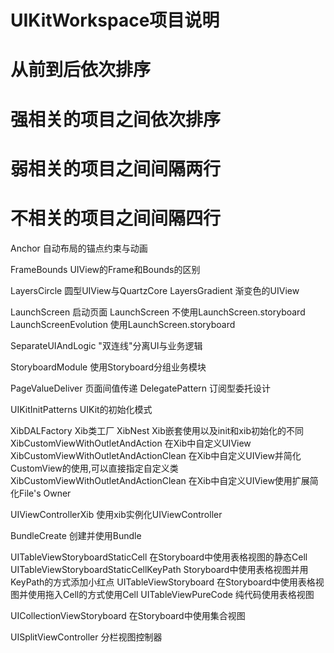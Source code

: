 #  UIKitWorkspace项目说明
#  从前到后依次排序
#  强相关的项目之间依次排序
#  弱相关的项目之间间隔两行
#  不相关的项目之间间隔四行


Anchor
    自动布局的锚点约束与动画


FrameBounds
    UIView的Frame和Bounds的区别

LayersCircle
    圆型UIView与QuartzCore
LayersGradient
    渐变色的UIView


LaunchScreen    启动页面
    LaunchScreen
        不使用LaunchScreen.storyboard
    LaunchScreenEvolution
        使用LaunchScreen.storyboard




SeparateUIAndLogic
    "双连线"分离UI与业务逻辑


StoryboardModule
    使用Storyboard分组业务模块






PageValueDeliver
    页面间值传递
DelegatePattern
    订阅型委托设计


UIKitInitPatterns
    UIKit的初始化模式

XibDALFactory
    Xib类工厂
XibNest
    Xib嵌套使用以及init和xib初始化的不同
XibCustomViewWithOutletAndAction
    在Xib中自定义UIView
XibCustomViewWithOutletAndActionClean
    在Xib中自定义UIView并简化CustomView的使用,可以直接指定自定义类
XibCustomViewWithOutletAndActionClean
    在Xib中自定义UIView使用扩展简化File's Owner


UIViewControllerXib
    使用xib实例化UIViewController




BundleCreate
    创建并使用Bundle












UITableViewStoryboardStaticCell
    在Storyboard中使用表格视图的静态Cell
UITableViewStoryboardStaticCellKeyPath
    Storyboard中使用表格视图并用KeyPath的方式添加小红点
UITableViewStoryboard
    在Storyboard中使用表格视图并使用拖入Cell的方式使用Cell
UITableViewPureCode
    纯代码使用表格视图




UICollectionViewStoryboard
    在Storyboard中使用集合视图




UISplitViewController
    分栏视图控制器
